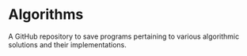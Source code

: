 # Algorithms

A GitHub repository to save programs pertaining to various algorithmic solutions and their implementations.

